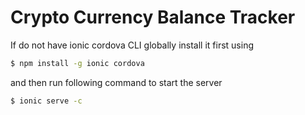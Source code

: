 # Crypto Currency Balance Tracker

If do not have ionic cordova CLI globally install it first using

```bash
$ npm install -g ionic cordova
```

and then run following command to start the server
```bash
$ ionic serve -c
```

